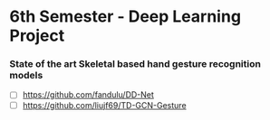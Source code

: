 # 6th Semester - Deep Learning Project

### State of the art Skeletal based hand gesture recognition models
- [ ] https://github.com/fandulu/DD-Net 
- [ ] https://github.com/liujf69/TD-GCN-Gesture
